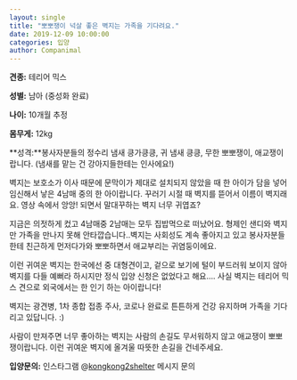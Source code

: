 ```yaml
---
layout: single
title: "뽀뽀쟁이 넉살 좋은 벽지는 가족을 기다려요."
date: 2019-12-09 10:00:00
categories: 입양
author: Companimal
---
```


**견종:** 테리어 믹스

**성별:** 남아 (중성화 완료)

**나이:** 10개월 추정

**몸무게:** 12kg

**성격:**봉사자분들의 정수리 냄새 킁가킁킁, 귀 냄새 킁킁, 무한 뽀뽀쟁이, 애교쟁이랍니다. (냄새를 맡는 건 강아지들한테는 인사에요!)

벽지는 보호소가 이사 때문에 문막이가 제대로 설치되지 않았을 때 한 아이가 담을 넣어 임신해서 낳은 4남매 중의 한 아이랍니다. 꾸러기 시절 때 벽지를 뜯어서 이름이 벽지래요. 영상 속에서 앙앙! 되면서 말대꾸하는 벽지 너무 귀엽죠?

지금은 의젓하게 컸고 4남매중 2남매는 모두 집밥먹으로 떠났어요. 형제인 샌디와 벽지만 가족을 만나지 못해 안타깝습니다..벽지는 사회성도 계속 좋아지고 있고 봉사자분들한테 친근하게 먼저다가와 뽀뽀하면서 애교부리는 귀염둥이에요.

이런 귀여운 벽지는 한국에선 중 대형견이고, 겉으로 보기에 털이 부드러워 보이지 않아 벽지를 다들 예뻐라 하시지만 정식 입양 신청은 없었다고 해요…. 사실 벽지는 테리어 믹스 견으로 외국에서는 한 인기 하는 아이랍니다!

벽지는 광견병, 1차 종합 접종 주사, 코로나 완료로 튼튼하게 건강 유지하며 가족을 기다리고 있답니다. :)

사람이 만져주면 너무 좋아하는 벽지는 사람의 손길도 무서워하지 않고 애교쟁이 뽀뽀 쟁이랍니다. 이런 귀여운 벽지에 올겨울 따뜻한 손길을 건네주세요.

**입양문의:** 인스타그램 @[kongkong2shelter](https://www.instagram.com/kongkong2shelter/) 메시지 문의
